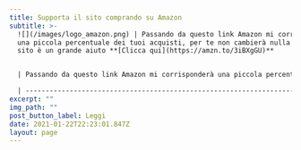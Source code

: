 ```yaml
---
title: Supporta il sito comprando su Amazon
subtitle: >-
  ![](/images/logo_amazon.png) | Passando da questo link Amazon mi corrisponderà
  una piccola percentuale dei tuoi acquisti, per te non cambierà nulla ma per il
  sito è un grande aiuto **[Clicca qui](https://amzn.to/3iBXgGU)**


  | Passando da questo link Amazon mi corrisponderà una piccola percentuale dei tuoi acquisti, per te non cambierà nulla ma per il sito è un grande aiuto [](https://amzn.to/3iBXgGU) | **[Clicca qui](https://amzn.to/3iBXgGU)** |

  | --------------------------------------------------------------------------------------------------------------------------------------------------------------------------------- | ----------------------------------------- |
excerpt: ""
img_path: ""
post_button_label: Leggi
date: 2021-01-22T22:23:01.847Z
layout: page
---
```

